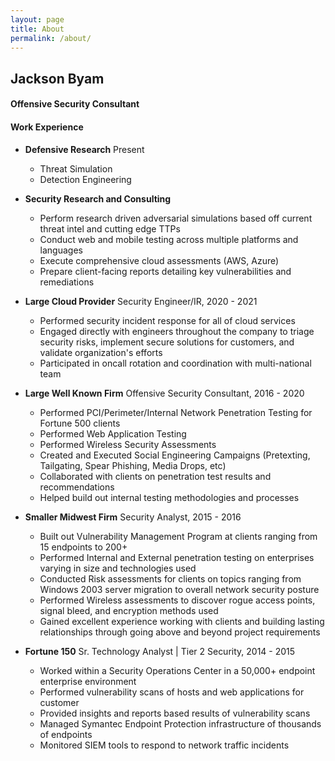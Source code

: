 ```yaml
---
layout: page
title: About
permalink: /about/
---
```


## Jackson Byam

#### Offensive Security Consultant


#### Work Experience
*   **Defensive Research** Present
    - Threat Simulation
    - Detection Engineering

*   **Security Research and Consulting**
    - Perform research driven adversarial simulations based off current threat intel and cutting edge TTPs 
    - Conduct web and mobile testing across multiple platforms and languages
    - Execute comprehensive cloud assessments (AWS, Azure)
    - Prepare client-facing reports detailing key vulnerabilities and remediations

*   **Large Cloud Provider**
    Security Engineer/IR, 2020 - 2021
    - Performed security incident response for all of cloud services
    - Engaged directly with engineers throughout the company to triage security risks, implement secure solutions for customers, and validate organization's efforts
    - Participated in oncall rotation and coordination with multi-national team

*   **Large Well Known Firm**
    Offensive Security Consultant, 2016 - 2020
    - Performed PCI/Perimeter/Internal Network Penetration Testing for Fortune 500 clients
    - Performed Web Application Testing
    - Performed Wireless Security Assessments
    - Created and Executed Social Engineering Campaigns (Pretexting, Tailgating, Spear
    Phishing, Media Drops, etc)
    - Collaborated with clients on penetration test results and recommendations
    - Helped build out internal testing methodologies and processes
    
*   **Smaller Midwest Firm**
    Security Analyst, 2015 - 2016
    - Built out Vulnerability Management Program at clients ranging from 15 endpoints to 200+
    - Performed Internal and External penetration testing on enterprises varying in size and technologies used
    - Conducted Risk assessments for clients on topics ranging from Windows 2003 server migration to overall network security       posture
    - Performed Wireless assessments to discover rogue access points, signal bleed, and encryption methods used
    - Gained excellent experience working with clients and building lasting relationships through going above and beyond project requirements
    
*   **Fortune 150**
    Sr. Technology Analyst | Tier 2 Security, 2014 - 2015
    - Worked within a Security Operations Center in a 50,000+ endpoint enterprise environment
    - Performed vulnerability scans of hosts and web applications for customer
    - Provided insights and reports based results of vulnerability scans
    - Managed Symantec Endpoint Protection infrastructure of thousands of endpoints
    - Monitored SIEM tools to respond to network traffic incidents
    

